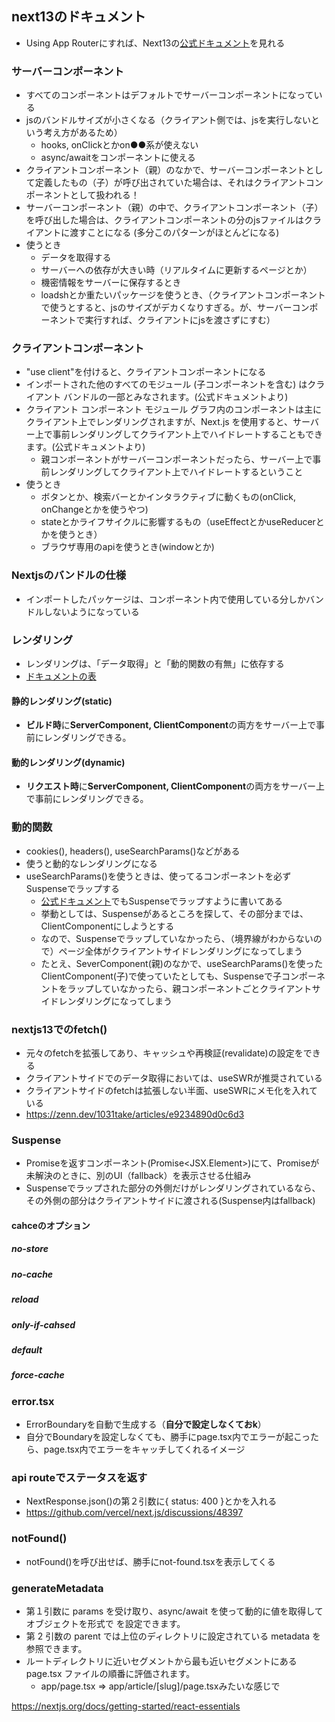 ## next13のドキュメント
- Using App Routerにすれば、Next13の[公式ドキュメント](https://nextjs.org/docs)を見れる

### サーバーコンポーネント
- すべてのコンポーネントはデフォルトでサーバーコンポーネントになっている
- jsのバンドルサイズが小さくなる（クライアント側では、jsを実行しないという考え方があるため）
    - hooks, onClickとかon●●系が使えない
    - async/awaitをコンポーネントに使える
- クライアントコンポーネント（親）のなかで、サーバーコンポーネントとして定義したもの（子）が呼び出されていた場合は、それはクライアントコンポーネントとして扱われる！
- サーバーコンポーネント（親）の中で、クライアントコンポーネント（子）を呼び出した場合は、クライアントコンポーネントの分のjsファイルはクライアントに渡すことになる (多分このパターンがほとんどになる)
- 使うとき
    - データを取得する
    - サーバーへの依存が大きい時（リアルタイムに更新するページとか）
    - 機密情報をサーバーに保存するとき
    - loadshとか重たいパッケージを使うとき、（クライアントコンポーネントで使うとすると、jsのサイズがデカくなりすぎる。が、サーバーコンポーネントで実行すれば、クライアントにjsを渡さずにすむ）

### クライアントコンポーネント
- "use client"を付けると、クライアントコンポーネントになる
- インポートされた他のすべてのモジュール (子コンポーネントを含む) はクライアント バンドルの一部とみなされます。(公式ドキュメントより)
- クライアント コンポーネント モジュール グラフ内のコンポーネントは主にクライアント上でレンダリングされますが、Next.js を使用すると、サーバー上で事前レンダリングしてクライアント上でハイドレートすることもできます。(公式ドキュメントより)
    - 親コンポーネントがサーバーコンポーネントだったら、サーバー上で事前レンダリングしてクライアント上でハイドレートするということ
- 使うとき
    - ボタンとか、検索バーとかインタラクティブに動くもの(onClick, onChangeとかを使うやつ)
    - stateとかライフサイクルに影響するもの（useEffectとかuseReducerとかを使うとき）
    - ブラウザ専用のapiを使うとき(windowとか)


### Nextjsのバンドルの仕様
- インポートしたパッケージは、コンポーネント内で使用している分しかバンドルしないようになっている

### レンダリング
- レンダリングは、「データ取得」と「動的関数の有無」に依存する
- [ドキュメントの表](https://nextjs.org/docs/app/building-your-application/rendering/static-and-dynamic-rendering#dynamic-rendering)
#### 静的レンダリング(static)
- **ビルド時**に**ServerComponent, ClientComponent**の両方をサーバー上で事前にレンダリングできる。

#### 動的レンダリング(dynamic)
- **リクエスト時**に**ServerComponent, ClientComponent**の両方をサーバー上で事前にレンダリングできる。

### 動的関数
- cookies(), headers(), useSearchParams()などがある
- 使うと動的なレンダリングになる
- useSearchParams()を使うときは、使ってるコンポーネントを必ずSuspenseでラップする
    - [公式ドキュメント](https://nextjs.org/docs/app/building-your-application/rendering/static-and-dynamic-rendering#dynamic-functions)でもSuspenseでラップすように書いてある
    - 挙動としては、Suspenseがあるところを探して、その部分までは、ClientComponentにしようとする
    - なので、Suspenseでラップしていなかったら、（境界線がわからないので）ページ全体がクライアントサイドレンダリングになってしまう
    - たとえ、SeverComponent(親)のなかで、useSearchParams()を使ったClientComponent(子)で使っていたとしても、Suspenseで子コンポーネントをラップしていなかったら、親コンポーネントごとクライアントサイドレンダリングになってしまう


### nextjs13でのfetch()
- 元々のfetchを拡張してあり、キャッシュや再検証(revalidate)の設定をできる
- クライアントサイドでのデータ取得においては、useSWRが推奨されている
- クライアントサイドのfetchは拡張しない半面、useSWRにメモ化を入れている
- https://zenn.dev/1031take/articles/e9234890d0c6d3

### Suspense
- Promiseを返すコンポーネント(Promise<JSX.Element>)にて、Promiseが未解決のときに、別のUI（fallback）を表示させる仕組み
- Suspenseでラップされた部分の外側だけがレンダリングされているなら、その外側の部分はクライアントサイドに渡される(Suspense内はfallback)


#### cahceのオプション
##### no-store
##### no-cache
##### reload
##### only-if-cahsed
##### default
##### force-cache

### error.tsx
- ErrorBoundaryを自動で生成する（**自分で設定しなくておk**）
- 自分でBoundaryを設定しなくても、勝手にpage.tsx内でエラーが起こったら、page.tsx内でエラーをキャッチしてくれるイメージ

### api routeでステータスを返す
- NextResponse.json()の第２引数に{ status: 400 }とかを入れる
- https://github.com/vercel/next.js/discussions/48397

### notFound()
- notFound()を呼び出せば、勝手にnot-found.tsxを表示してくる

### generateMetadata
- 第１引数に params を受け取り、async/await を使って動的に値を取得して オブジェクトを形式で <head> を設定できます。
- 第 2 引数の parent では上位のディレクトリに設定されている metadata を参照できます。
- ルートディレクトリに近いセグメントから最も近いセグメントにある page.tsx ファイルの順番に評価されます。
    - app/page.tsx => app/article/[slug]/page.tsxみたいな感じで

https://nextjs.org/docs/getting-started/react-essentials